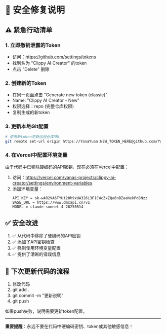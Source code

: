 # 🔐 安全修复说明

## ⚠️ 紧急行动清单

### 1. 立即撤销泄露的Token
- 访问：https://github.com/settings/tokens
- 找到名为 "Clippy AI Creator" 的token
- 点击 "Delete" 删除

### 2. 创建新的Token
- 在同一页面点击 "Generate new token (classic)"
- Name: "Clippy AI Creator - New"
- 权限选择：repo (完整仓库权限)
- 复制生成的新token

### 3. 更新本地Git配置
```bash
# 使用新token更新远程仓库URL
git remote set-url origin https://YanaYuan:NEW_TOKEN_HERE@github.com/YanaYuan/clippy-ai-creator.git
```

### 4. 在Vercel中配置环境变量
由于代码中已移除硬编码的API密钥，现在必须在Vercel中配置：

1. 访问：https://vercel.com/yanas-projects/clippy-ai-creator/settings/environment-variables
2. 添加环境变量：
   ```
   API_KEY = sk-wAR2VA6TYUt20h9xUA326L3F1CWcZxZQa6nBZaaNekPd8Nzz
   BASE_URL = https://www.dmxapi.cn/v1
   MODEL = claude-sonnet-4-20250514
   ```

## ✅ 安全改进

1. ✅ 从代码中移除了硬编码的API密钥
2. ✅ 添加了API密钥检查
3. ✅ 强制使用环境变量配置
4. ✅ 提供了清晰的错误信息

## 🔄 下次更新代码的流程

1. 修改代码
2. git add .
3. git commit -m "更新说明"
4. git push

如果push失败，说明需要更新token配置。

---

**重要提醒**：永远不要在代码中硬编码密钥、token或其他敏感信息！
